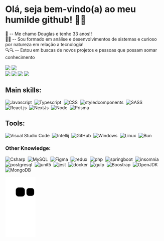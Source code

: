  <h1> Olá, seja bem-vindo(a) ao meu humilde github! 👋😎 </h1>
  🥳 -- Me chamo Douglas e tenho 33 anos!! <br>
  👨‍💻 -- Sou formado em análise e desenvolvimentos de sistemas e curioso por natureza em relação a tecnologia!<br>
  🔍🔍 -- Estou em buscas de novos projetos e pessoas que possam somar conhecimento <br>
  
  <div style="display: inline_block"><br>
  <img height="180em" src="https://github-readme-stats.vercel.app/api?username=DouglasJansey&show_icons=true&hide=contribs,prs&hide_border=true&cache_seconds=86400&theme=neon" />
  <img height="180em" src="https://github-readme-stats.vercel.app/api/top-langs/?username=DouglasJansey&layout=compact&langs_count=16&hide_border=true&theme=neon" />
  </div>
  
<div> 
  <a href="https://instagram.com/douglasjansey" target="_blank"><img src="https://img.shields.io/badge/-Instagram-%23E4405F?style=for-the-badge&logo=instagram&logoColor=white" target="_blank"></a>
 	<a href="https://www.twitch.tv/douggametv" target="_blank"><img src="https://img.shields.io/badge/Twitch-9146FF?style=for-the-badge&logo=twitch&logoColor=white" target="_blank"></a>
 <a href="" hidden target="_blank"><img src="https://img.shields.io/badge/Discord-7289DA?style=for-the-badge&logo=discord&logoColor=white" target="_blank"></a> 
  <a href = "douglas.jansey@gmail.com"><img src="https://img.shields.io/badge/-Gmail-%23333?style=for-the-badge&logo=gmail&logoColor=white" target="_blank"></a>
  <a href="https://www.linkedin.com/in/douglasjansey" target="_blank"><img src="https://img.shields.io/badge/-LinkedIn-%230077B5?style=for-the-badge&logo=linkedin&logoColor=white" target="_blank"></a> 
</div>
  
 ## Main skills:
![Javascript](https://img.shields.io/badge/-Javascript-0D1117?style=for-the-badge&logo=javascript&labelColor=0D1117)&nbsp;
![Typescript](https://img.shields.io/badge/-Typescript-0D1117?style=for-the-badge&logo=typescript&labelColor=0D1117)&nbsp;
![CSS](https://img.shields.io/badge/-CSS-0D1117?style=for-the-badge&logo=CSS3&logoColor=1572B6&labelColor=0D1117)&nbsp;
![styledcomponents](https://img.shields.io/badge/-Styled%20Components-0D1117?style=for-the-badge&logo=styledcomponents&labelColor=0D1117)&nbsp;
![SASS](https://img.shields.io/badge/-SASS-0D1117?style=for-the-badge&logo=sass&logoColor=dark-pink&labelColor=0D1117)&nbsp;
![React.js](https://img.shields.io/badge/-React.js-0D1117?style=for-the-badge&logo=react&labelColor=0D1117)&nbsp;
![NextJs](https://img.shields.io/badge/-Next.js-0D1117?style=for-the-badge&logo=nextdotjs&logoColor=white&labelColor=0D1117)&nbsp;
![Node](https://img.shields.io/badge/-Node.js-0D1117?style=for-the-badge&logo=nodedotjs&logoColor=green&labelColor=0D1117)&nbsp; 
![Prisma](https://img.shields.io/badge/-Prisma-0D1117?style=for-the-badge&logo=prisma&logoColor=white&labelColor=0D1117)&nbsp; 

## Tools:
![Visual Studio Code](https://img.shields.io/badge/-Visual%20Studio%20Code-0D1117?style=for-the-badge&logo=visual-studio-code&logoColor=007ACC&labelColor=0D1117)&nbsp;
![Intellij](https://img.shields.io/badge/-Intellij-0D1117?style=for-the-badge&logo=intellijidea&labelColor=0D1117)&nbsp;
![GitHub](https://img.shields.io/badge/-GitHub-0D1117?style=for-the-badge&logo=github&labelColor=0D1117)&nbsp;
![Windows](https://img.shields.io/badge/-Windows-0D1117?style=for-the-badge&logo=windows&labelColor=0D1117)&nbsp;
![Linux](https://img.shields.io/badge/-Linux-0D1117?style=for-the-badge&logo=linux&labelColor=0D1117)&nbsp;
![Bun](https://img.shields.io/badge/-Bun-0D1117?style=for-the-badge&logo=bun&labelColor=0D1117)&nbsp;

### Other Knowledge:
![Csharp](https://img.shields.io/badge/-csharp-0D1117?style=for-the-badge&logo=csharp&logoColor=green&labelColor=0D1117)&nbsp;
![MySQL](https://img.shields.io/badge/-mysql-0D1117?style=for-the-badge&logo=mysql&labelColor=0D1117)&nbsp;
![Figma](https://img.shields.io/badge/-figma-0D1117?style=for-the-badge&logo=figma&labelColor=0D1117)&nbsp;
![redux](https://img.shields.io/badge/-redux-0D1117?style=for-the-badge&logo=redux&logoColor=purple&labelColor=0D1117)&nbsp;
![php](https://img.shields.io/badge/-php-0D1117?style=for-the-badge&logo=php&labelColor=0D1117)&nbsp;
![springboot](https://img.shields.io/badge/-springboot-0D1117?style=for-the-badge&logo=springboot&labelColor=0D1117)&nbsp;
![insomnia](https://img.shields.io/badge/-insomnia-0D1117?style=for-the-badge&logo=insomnia&labelColor=0D1117)&nbsp;
![postgresql](https://img.shields.io/badge/-postgresql-0D1117?style=for-the-badge&logo=postgresql&logoColor=lightblue&labelColor=0D1117)&nbsp;
![junit5](https://img.shields.io/badge/-junit5-0D1117?style=for-the-badge&logo=junit5&labelColor=0D1117)&nbsp;
![jest](https://img.shields.io/badge/-jest-0D1117?style=for-the-badge&logo=jest&logoColor=red&labelColor=0D1117)&nbsp;
![docker](https://img.shields.io/badge/-docker-0D1117?style=for-the-badge&logo=docker&labelColor=0D1117)&nbsp;
![gulp](https://img.shields.io/badge/-gulp-0D1117?style=for-the-badge&logo=gulp&logoColor=red&labelColor=0D1117)&nbsp;
![Boostrap](https://img.shields.io/badge/-MySQL-0D1117?style=for-the-badge&logo=mysql&labelColor=0D1117)&nbsp;
![OpenJDK](https://img.shields.io/badge/-OpenJDK-0D1117?style=for-the-badge&logo=openjdk&labelColor=0D1117)&nbsp;
![MongoDB](https://img.shields.io/badge/-MongoDB-0D1117?style=for-the-badge&logo=mongodb&labelColor=0D1117)&nbsp;

![snake gif](https://github.com/DouglasJansey/DouglasJansey/blob/output/github-contribution-grid-snake.svg)

